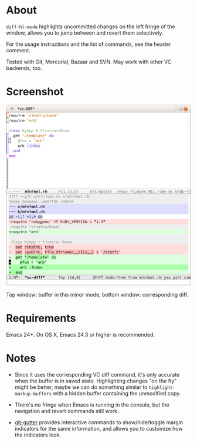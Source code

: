 About
=====

`diff-hl-mode` highlights uncommitted changes on the left fringe of the window,
allows you to jump between and revert them selectively.

For the usage instructions and the list of commands, see the header comment.

Tested with Git, Mercurial, Bazaar and SVN. May work with other VC backends, too.

Screenshot
=====

![screenie](screenshot.png)

Top window: buffer in this minor mode, bottom window: corresponding diff.

Requirements
=====

Emacs 24+. On OS X, Emacs 24.3 or higher is recommended.

Notes
=====

* Since it uses the corresponding VC diff command, it's only accurate when the
  buffer is in saved state. Highlighting changes "on the fly" might be better,
  maybe we can do something similar to `highlight-markup-buffers` with a hidden
  buffer containing the unmodified copy.

* There's no fringe when Emacs is running in the console, but the navigation and
  revert commands still work.

* [git-gutter](https://github.com/syohex/emacs-git-gutter) provides interactive
  commands to show/hide/toggle margin indicators for the same information, and
  allows you to customize how the indicators look.
